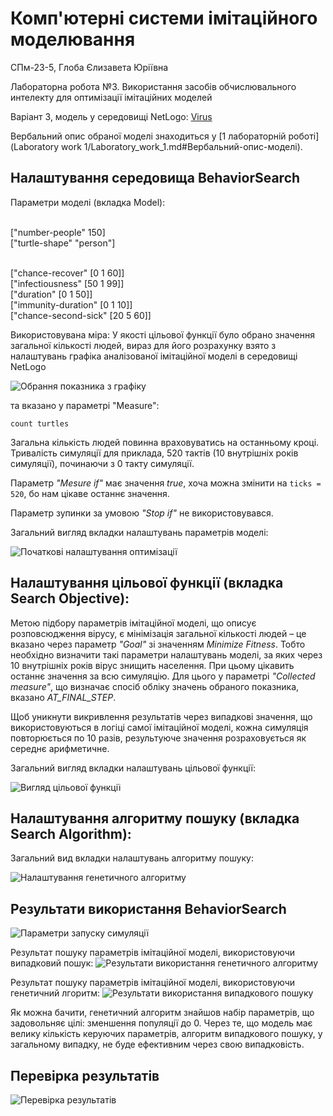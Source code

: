 # Комп'ютерні системи імітаційного моделювання

СПм-23-5, Глоба Єлизавета Юріївна

Лабораторна робота №3. Використання засобів обчислювального интелекту для оптимізації імітаційних моделей

Варіант 3, модель у середовищі NetLogo: [Virus](https://www.netlogoweb.org/launch#https://www.netlogoweb.org/assets/modelslib/Sample%20Models/Biology/Virus.nlogo)

Вербальний опис обраної моделі знаходиться у [1 лабораторній роботі](Laboratory work 1/Laboratory_work_1.md#Вербальний-опис-моделі).

## Налаштування середовища BehaviorSearch

Параметри моделі (вкладка Model):

</br>["number-people" 150]
</br>["turtle-shape" "person"]

</br>["chance-recover" [0 1 60]]
</br>["infectiousness" [50 1 99]]
</br>["duration" [0 1 50]]
</br>["immunity-duration" [0 1 10]]
</br>["chance-second-sick" [20 5 60]]


Використовувана міра:
У якості цільової функції було обрано значення загальної кількості людей, вираз для його розрахунку взято з налаштувань графіка аналізованої імітаційної моделі в середовищі NetLogo 

![Обрання показника з графіку](1.PNG)

та вказано у параметрі "Measure":

``` NetLogo
count turtles
```

Загальна кількість людей повинна враховуватись на останньому кроці. Тривалість симуляції для приклада, 520 тактів (10 внутрішніх років симуляції), починаючи з 0 такту симуляції.

Параметр *"Mesure if"* має значення *true*, хоча можна змінити на `ticks = 520`, бо нам цікаве останнє значення.

Параметр зупинки за умовою *"Stop if"* не використовувався.

Загальний вигляд вкладки налаштувань параметрів моделі:

![Початкові налаштування оптимізації](2.PNG)

## Налаштування цільової функції (вкладка Search Objective):

Метою підбору параметрів імітаційної моделі, що описує розповсюдження вірусу, є мінімізація загальної кількості людей – це вказано через параметр *"Goal"* зі значенням *Minimize Fitness*. Тобто необхідно визначити такі параметри налаштувань моделі, за яких через 10 внутрішніх років вірус знищить населення. При цьому цікавить останнє значення за всю симуляцію. Для цього у параметрі *"Collected measure"*, що визначає спосіб обліку значень обраного показника, вказано *AT_FINAL_STEP*.

Щоб уникнути викривлення результатів через випадкові значення, що використовуються в логіці самої імітаційної моделі, кожна симуляція повторюється по 10 разів, результуюче значення розраховується як середнє арифметичне.

Загальний вигляд вкладки налаштувань цільової функції:

![Вигляд цільової функції](3.PNG)

## Налаштування алгоритму пошуку (вкладка Search Algorithm):

Загальний вид вкладки налаштувань алгоритму пошуку:

![Налаштування генетичного алгоритму](4.PNG)

## Результати використання BehaviorSearch

![Параметри запуску симуляції](5.PNG)

Результат пошуку параметрів імітаційної моделі, використовуючи випадковий пошук:
![Результати використання генетичного алгоритму](6rand.PNG)

Результат пошуку параметрів імітаційної моделі, використовуючи генетичний лгоритм:
![Результати використання випадкового пошуку](7ga.PNG)

Як можна бачити, генетичний алгоритм знайшов набір параметрів, що задовольняє цілі: зменшення популяції до 0. Через те, що модель має велику кількість керуючих параметрів, алгоритм випадкового пошуку, у загальному випадку, не буде ефективним через свою випадковість.

## Перевірка результатів

![Перевірка результатів](8.PNG)
